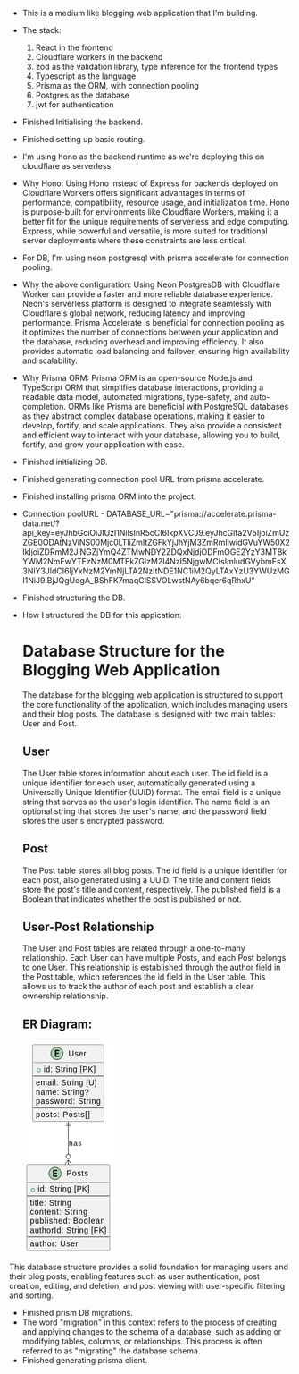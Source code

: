 - This is a medium like blogging web application that I'm building.

- The stack:
    1. React in the frontend
    2. Cloudflare workers in the backend
    3. zod as the validation library, type inference for the frontend types
    4. Typescript as the language
    5. Prisma as the ORM, with connection pooling
    6. Postgres as the database
    7. jwt for authentication

- Finished Initialising the backend.
- Finished setting up basic routing.

- I'm using hono as the backend runtime as we're deploying this on cloudflare as serverless.
- Why Hono: Using Hono instead of Express for backends deployed on Cloudflare Workers offers significant advantages in terms of performance, compatibility, resource usage, and initialization time. Hono is purpose-built for environments like Cloudflare Workers, making it a better fit for the unique requirements of serverless and edge computing. Express, while powerful and versatile, is more suited for traditional server deployments where these constraints are less critical.

- For DB, I'm using neon postgresql with prisma accelerate for connection pooling.
- Why the above configuration: 
Using Neon PostgresDB with Cloudflare Worker can provide a faster and more reliable database experience. Neon's serverless platform is designed to integrate seamlessly with Cloudflare's global network, reducing latency and improving performance. 
Prisma Accelerate is beneficial for connection pooling as it optimizes the number of connections between your application and the database, reducing overhead and improving efficiency. It also provides automatic load balancing and failover, ensuring high availability and scalability.
- Why Prisma ORM: Prisma ORM is an open-source Node.js and TypeScript ORM that simplifies database interactions, providing a readable data model, automated migrations, type-safety, and auto-completion. ORMs like Prisma are beneficial with PostgreSQL databases as they abstract complex database operations, making it easier to develop, fortify, and scale applications. They also provide a consistent and efficient way to interact with your database, allowing you to build, fortify, and grow your application with ease.

- Finished initializing DB.
- Finished generating connection pool URL from prisma accelerate.
- Finished installing prisma ORM into the project.

- Connection poolURL - DATABASE_URL="prisma://accelerate.prisma-data.net/?api_key=eyJhbGciOiJIUzI1NiIsInR5cCI6IkpXVCJ9.eyJhcGlfa2V5IjoiZmUzZGE0ODAtNzViNS00Mjc0LTliZmItZGFkYjJhYjM3ZmRmIiwidGVuYW50X2lkIjoiZDRmM2JjNGZjYmQ4ZTMwNDY2ZDQxNjdjODFmOGE2YzY3MTBkYWM2NmEwYTEzNzM0MTFkZGIzM2I4NzI5NjgwMCIsImludGVybmFsX3NlY3JldCI6IjYxNzM2YmNjLTA2NzItNDE1NC1iM2QyLTAxYzU3YWUzMGI1NiJ9.BjJQgUdgA_BShFK7maqGlSSVOLwstNAy6bqer6qRhxU"

- Finished structuring the DB.
- How I structured the DB for this appication:
    # Database Structure for the Blogging Web Application
    The database for the blogging web application is structured to support the core functionality of the application, which includes managing users and their blog posts. The database is designed with two main tables: User and Post.

    ## User
    The User table stores information about each user. The id field is a unique identifier for each user, automatically generated using a Universally Unique Identifier (UUID) format. The email field is a unique string that serves as the user's login identifier. The name field is an optional string that stores the user's name, and the password field stores the user's encrypted password.

    ## Post
    The Post table stores all blog posts. The id field is a unique identifier for each post, also generated using a UUID. The title and content fields store the post's title and content, respectively. The published field is a Boolean that indicates whether the post is published or not.

    ## User-Post Relationship
    The User and Post tables are related through a one-to-many relationship. Each User can have multiple Posts, and each Post belongs to one User. This relationship is established through the author field in the Post table, which references the id field in the User table. This allows us to track the author of each post and establish a clear ownership relationship.

    ## ER Diagram:
    <svg xmlns="http://www.w3.org/2000/svg" xmlns:xlink="http://www.w3.org/1999/xlink" contentStyleType="text/css" height="382px" preserveAspectRatio="none" style="width:163px;height:382px;background:#FFFFFF;" version="1.1" viewBox="0 0 163 382" width="163px" zoomAndPan="magnify"><defs/><g><!--class User--><g id="elem_User"><rect codeLine="1" fill="#F1F1F1" height="137.4844" id="User" rx="2.5" ry="2.5" style="stroke:#181818;stroke-width:0.5;" width="128" x="17.5" y="7"/><ellipse cx="61.3" cy="23" fill="#ADD1B2" rx="11" ry="11" style="stroke:#181818;stroke-width:1.0;"/><path d="M65.4094,29 L57.6906,29 L57.6906,16.6094 L65.4094,16.6094 L65.4094,18.7656 L60.1438,18.7656 L60.1438,21.4375 L64.9094,21.4375 L64.9094,23.5938 L60.1438,23.5938 L60.1438,26.8438 L65.4094,26.8438 L65.4094,29 Z " fill="#000000"/><text fill="#000000" font-family="sans-serif" font-size="14" lengthAdjust="spacing" textLength="32" x="81.7" y="27.8467">User</text><line style="stroke:#181818;stroke-width:0.5;" x1="18.5" x2="144.5" y1="39" y2="39"/><ellipse cx="28.5" cy="52.6484" fill="none" rx="3" ry="3" style="stroke:#038048;stroke-width:1.0;"/><text fill="#000000" font-family="sans-serif" font-size="14" lengthAdjust="spacing" textLength="93" x="37.5" y="55.9951">id: String [PK]</text><line style="stroke:#181818;stroke-width:1.0;" x1="18.5" x2="144.5" y1="63.2969" y2="63.2969"/><text fill="#000000" font-family="sans-serif" font-size="14" lengthAdjust="spacing" textLength="109" x="23.5" y="80.292">email: String [U]</text><text fill="#000000" font-family="sans-serif" font-size="14" lengthAdjust="spacing" textLength="95" x="23.5" y="96.5889">name: String?</text><text fill="#000000" font-family="sans-serif" font-size="14" lengthAdjust="spacing" textLength="116" x="23.5" y="112.8857">password: String</text><line style="stroke:#181818;stroke-width:1.0;" x1="18.5" x2="144.5" y1="120.1875" y2="120.1875"/><text fill="#000000" font-family="sans-serif" font-size="14" lengthAdjust="spacing" textLength="97" x="23.5" y="137.1826">posts: Posts[]</text></g><!--class Posts--><g id="elem_Posts"><rect codeLine="11" fill="#F1F1F1" height="153.7813" id="Posts" rx="2.5" ry="2.5" style="stroke:#181818;stroke-width:0.5;" width="149" x="7" y="221.49"/><ellipse cx="57.75" cy="237.49" fill="#ADD1B2" rx="11" ry="11" style="stroke:#181818;stroke-width:1.0;"/><path d="M61.8594,243.49 L54.1406,243.49 L54.1406,231.0994 L61.8594,231.0994 L61.8594,233.2556 L56.5938,233.2556 L56.5938,235.9275 L61.3594,235.9275 L61.3594,238.0837 L56.5938,238.0837 L56.5938,241.3337 L61.8594,241.3337 L61.8594,243.49 Z " fill="#000000"/><text fill="#000000" font-family="sans-serif" font-size="14" lengthAdjust="spacing" textLength="39" x="78.25" y="242.3367">Posts</text><line style="stroke:#181818;stroke-width:0.5;" x1="8" x2="155" y1="253.49" y2="253.49"/><ellipse cx="18" cy="267.1384" fill="none" rx="3" ry="3" style="stroke:#038048;stroke-width:1.0;"/><text fill="#000000" font-family="sans-serif" font-size="14" lengthAdjust="spacing" textLength="93" x="27" y="270.4851">id: String [PK]</text><line style="stroke:#181818;stroke-width:1.0;" x1="8" x2="155" y1="277.7869" y2="277.7869"/><text fill="#000000" font-family="sans-serif" font-size="14" lengthAdjust="spacing" textLength="74" x="13" y="294.782">title: String</text><text fill="#000000" font-family="sans-serif" font-size="14" lengthAdjust="spacing" textLength="103" x="13" y="311.0789">content: String</text><text fill="#000000" font-family="sans-serif" font-size="14" lengthAdjust="spacing" textLength="134" x="13" y="327.3757">published: Boolean</text><text fill="#000000" font-family="sans-serif" font-size="14" lengthAdjust="spacing" textLength="137" x="13" y="343.6726">authorId: String [FK]</text><line style="stroke:#181818;stroke-width:1.0;" x1="8" x2="155" y1="350.9744" y2="350.9744"/><text fill="#000000" font-family="sans-serif" font-size="14" lengthAdjust="spacing" textLength="86" x="13" y="367.9695">author: User</text></g><!--link User to Posts--><g id="link_User_Posts"><path codeLine="22" d="M81.5,152.74 C81.5,176.93 81.5,178.31 81.5,203.14 " fill="none" id="User-Posts" style="stroke:#181818;stroke-width:1.0;"/><line style="stroke:#181818;stroke-width:1.0;" x1="77.5" x2="85.5" y1="148.74" y2="148.74"/><line style="stroke:#181818;stroke-width:1.0;" x1="77.5" x2="85.5" y1="151.74" y2="151.74"/><line style="stroke:#181818;stroke-width:1.0;" x1="81.5" x2="81.5" y1="152.74" y2="144.74"/><line style="stroke:#181818;stroke-width:1.0;" x1="81.5" x2="87.5" y1="213.14" y2="221.14"/><line style="stroke:#181818;stroke-width:1.0;" x1="81.5" x2="75.5" y1="213.14" y2="221.14"/><line style="stroke:#181818;stroke-width:1.0;" x1="81.5" x2="81.5" y1="213.14" y2="221.14"/><ellipse cx="81.5" cy="207.14" fill="none" rx="4" ry="4" style="stroke:#181818;stroke-width:1.0;"/><text fill="#000000" font-family="sans-serif" font-size="13" lengthAdjust="spacing" textLength="23" x="82.5" y="187.5569">has</text></g><!--SRC=[VO_12i8m38RlVOhGg_G5UX4y2E9b83kD7Qe6L-ZQqNGCsNntK-VSJbuQ-ltv_oJeaqrFa2LXb30AW9szQxYaQFq3gk9SCrAA7soDTQjIPi6R5XUqvtzdY8OGVm6BjmkKI4EHIrMBbn3udVj1_mTpeyDDuYtunFODwVghizGW-myXE3IUeUbJ4-9fatbSCsTHGpuxhvChJ9DIOPot10soCIJV]--></g></svg>

This database structure provides a solid foundation for managing users and their blog posts, enabling features such as user authentication, post creation, editing, and deletion, and post viewing with user-specific filtering and sorting.

- Finished prism DB migrations.
- The word "migration" in this context refers to the process of creating and applying changes to the schema of a database, such as adding or modifying tables, columns, or relationships. This process is often referred to as "migrating" the database schema.
- Finished generating prisma client.

